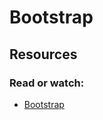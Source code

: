 # Bootstrap

## Resources

### Read or watch:

- [Bootstrap](https://intranet.aluswe.com/rltoken/7MBV_iWLTpfrZS_VqqQ6UQ)